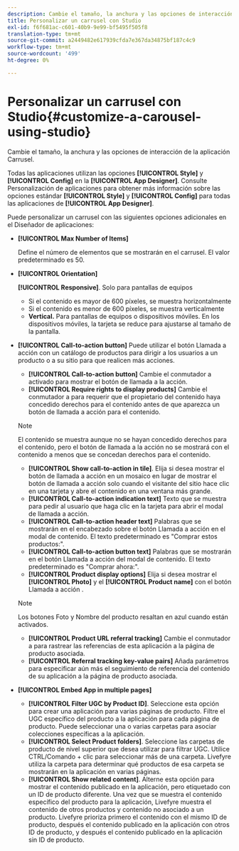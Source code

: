 ```yaml
---
description: Cambie el tamaño, la anchura y las opciones de interacción de la aplicación Carrusel.
title: Personalizar un carrusel con Studio
exl-id: f6f681ac-c601-40b9-9e99-bf5495f505f8
translation-type: tm+mt
source-git-commit: a2449482e617939cfda7e367da34875bf187c4c9
workflow-type: tm+mt
source-wordcount: '499'
ht-degree: 0%

---
```


# Personalizar un carrusel con Studio{#customize-a-carousel-using-studio}

Cambie el tamaño, la anchura y las opciones de interacción de la aplicación Carrusel.

Todas las aplicaciones utilizan las opciones **[!UICONTROL Style]** y **[!UICONTROL Config]** en la **[!UICONTROL App Designer]**. Consulte Personalización de aplicaciones para obtener más información sobre las opciones estándar **[!UICONTROL Style]** y **[!UICONTROL Config]** para todas las aplicaciones de **[!UICONTROL App Designer]**.

Puede personalizar un carrusel con las siguientes opciones adicionales en el Diseñador de aplicaciones:

* **[!UICONTROL Max Number of Items]**

   Define el número de elementos que se mostrarán en el carrusel. El valor predeterminado es 50.

* **[!UICONTROL Orientation]**

   **[!UICONTROL Responsive]**. Solo para pantallas de equipos

   * Si el contenido es mayor de 600 píxeles, se muestra horizontalmente
   * Si el contenido es menor de 600 píxeles, se muestra verticalmente
   * **Vertical.** Para pantallas de equipos o dispositivos móviles. En los dispositivos móviles, la tarjeta se reduce para ajustarse al tamaño de la pantalla.

* **[!UICONTROL Call-to-action button]** Puede utilizar el botón Llamada a acción con un catálogo de productos para dirigir a los usuarios a un producto o a su sitio para que realicen más acciones.

   * **[!UICONTROL Call-to-action button]** Cambie el conmutador a activado para mostrar el botón de llamada a la acción.
   * **[!UICONTROL Require rights to display products]** Cambie el conmutador a para requerir que el propietario del contenido haya concedido derechos para el contenido antes de que aparezca un botón de llamada a acción para el contenido.

   >[!NOTE]
   >
   >El contenido se muestra aunque no se hayan concedido derechos para el contenido, pero el botón de llamada a la acción no se mostrará con el contenido a menos que se concedan derechos para el contenido.

   * **[!UICONTROL Show call-to-action in tile]**. Elija si desea mostrar el botón de llamada a acción en un mosaico en lugar de mostrar el botón de llamada a acción solo cuando el visitante del sitio hace clic en una tarjeta y abre el contenido en una ventana más grande.
   * **[!UICONTROL Call-to-action indication text]** Texto que se muestra para pedir al usuario que haga clic en la tarjeta para abrir el modal de llamada a acción.
   * **[!UICONTROL Call-to-action header text]** Palabras que se mostrarán en el encabezado sobre el botón Llamada a acción en el modal de contenido. El texto predeterminado es &quot;Comprar estos productos:&quot;.
   * **[!UICONTROL Call-to-action button text]** Palabras que se mostrarán en el botón Llamada a acción del modal de contenido. El texto predeterminado es &quot;Comprar ahora:&quot;.
   * **[!UICONTROL Product display options]** Elija si desea mostrar el  **[!UICONTROL Photo]** y el  **[!UICONTROL Product name]** con el botón Llamada a acción .

   >[!NOTE]
   >
   >Los botones Foto y Nombre del producto resaltan en azul cuando están activados.

   * **[!UICONTROL Product URL referral tracking]** Cambie el conmutador a para rastrear las referencias de esta aplicación a la página de producto asociada.
   * **[!UICONTROL Referral tracking key-value pairs]** Añada parámetros para especificar aún más el seguimiento de referencia del contenido de su aplicación a la página de producto asociada.



* **[!UICONTROL Embed App in multiple pages]**

   * **[!UICONTROL Filter UGC by Product ID]**. Seleccione esta opción para crear una aplicación para varias páginas de producto. Filtre el UGC específico del producto a la aplicación para cada página de producto. Puede seleccionar una o varias carpetas para asociar colecciones específicas a la aplicación.
   * **[!UICONTROL Select Product folders]**. Seleccione las carpetas de producto de nivel superior que desea utilizar para filtrar UGC. Utilice CTRL/Comando + clic para seleccionar más de una carpeta. Livefyre utiliza la carpeta para determinar qué productos de esa carpeta se mostrarán en la aplicación en varias páginas.
   * **[!UICONTROL Show related content]**. Alterne esta opción para mostrar el contenido publicado en la aplicación, pero etiquetado con un ID de producto diferente. Una vez que se muestra el contenido específico del producto para la aplicación, Livefyre muestra el contenido de otros productos y contenido no asociado a un producto. Livefyre prioriza primero el contenido con el mismo ID de producto, después el contenido publicado en la aplicación con otros ID de producto, y después el contenido publicado en la aplicación sin ID de producto.

